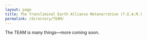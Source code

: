 ```yaml
---
layout: page
title: The Transliminal Earth Alliance Metanarrative (T.E.A.M.)
permalink: /directory/TEAM/
---
```


The TEAM is many things—more coming soon.
